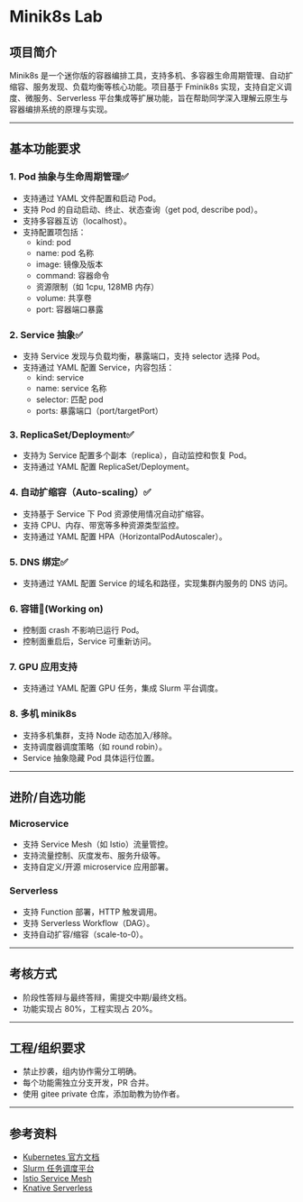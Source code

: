 # Minik8s Lab

## 项目简介

Minik8s 是一个迷你版的容器编排工具，支持多机、多容器生命周期管理、自动扩缩容、服务发现、负载均衡等核心功能。项目基于 Fminik8s 实现，支持自定义调度、微服务、Serverless 平台集成等扩展功能，旨在帮助同学深入理解云原生与容器编排系统的原理与实现。

---

## 基本功能要求

### 1. Pod 抽象与生命周期管理✅
- 支持通过 YAML 文件配置和启动 Pod。
- 支持 Pod 的自动启动、终止、状态查询（get pod, describe pod）。
- 支持多容器互访（localhost）。
- 支持配置项包括：
  - kind: pod
  - name: pod 名称
  - image: 镜像及版本
  - command: 容器命令
  - 资源限制（如 1cpu, 128MB 内存）
  - volume: 共享卷
  - port: 容器端口暴露

### 2. Service 抽象✅
- 支持 Service 发现与负载均衡，暴露端口，支持 selector 选择 Pod。
- 支持通过 YAML 配置 Service，内容包括：
  - kind: service
  - name: service 名称
  - selector: 匹配 pod
  - ports: 暴露端口（port/targetPort）

### 3. ReplicaSet/Deployment✅
- 支持为 Service 配置多个副本（replica），自动监控和恢复 Pod。
- 支持通过 YAML 配置 ReplicaSet/Deployment。

### 4. 自动扩缩容（Auto-scaling）✅
- 支持基于 Service 下 Pod 资源使用情况自动扩缩容。
- 支持 CPU、内存、带宽等多种资源类型监控。
- 支持通过 YAML 配置 HPA（HorizontalPodAutoscaler）。

### 5. DNS 绑定✅
- 支持通过 YAML 配置 Service 的域名和路径，实现集群内服务的 DNS 访问。

### 6. 容错🤔(Working on)
- 控制面 crash 不影响已运行 Pod。
- 控制面重启后，Service 可重新访问。

### 7. GPU 应用支持
- 支持通过 YAML 配置 GPU 任务，集成 Slurm 平台调度。

### 8. 多机 minik8s
- 支持多机集群，支持 Node 动态加入/移除。
- 支持调度器调度策略（如 round robin）。
- Service 抽象隐藏 Pod 具体运行位置。

---

## 进阶/自选功能

### Microservice
- 支持 Service Mesh（如 Istio）流量管控。
- 支持流量控制、灰度发布、服务升级等。
- 支持自定义/开源 microservice 应用部署。

### Serverless
- 支持 Function 部署，HTTP 触发调用。
- 支持 Serverless Workflow（DAG）。
- 支持自动扩容/缩容（scale-to-0）。

---

## 考核方式
- 阶段性答辩与最终答辩，需提交中期/最终文档。
- 功能实现占 80%，工程实现占 20%。

---

## 工程/组织要求
- 禁止抄袭，组内协作需分工明确。
- 每个功能需独立分支开发，PR 合并。
- 使用 gitee private 仓库，添加助教为协作者。

---

## 参考资料
- [Kubernetes 官方文档](https://kubernetes.io/zh/docs/)
- [Slurm 任务调度平台](https://docs.hpc.sjtu.edu.cn/job/slurm.html)
- [Istio Service Mesh](https://istio.io/)
- [Knative Serverless](https://knative.dev/)
